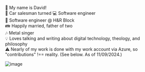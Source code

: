 👋 My name is David!\
🚙 Car salesman turned 💻 Software engineer\
💼 Software engineer @ H&R Block\
👪 Happily married, father of two\
🎶 Metal singer\
💡 Loves talking and writing about digital technology, theology, and philosophy\
⚠️ Nearly of my work is done with my work account via Azure, so "contributions" !== reality.
(See below. As of 11/09/2024.)


![image](https://github.com/user-attachments/assets/74233675-7104-412d-8fd3-9f4907c13d8a)

